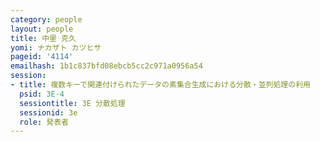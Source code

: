 ```yaml
---
category: people
layout: people
title: 中里 克久
yomi: ナカザト カツヒサ
pageid: '4114'
emailhash: 1b1c837bfd08ebcb5cc2c971a0956a54
session:
- title: 複数キーで関連付けられたデータの素集合生成における分散・並列処理の利用
  psid: 3E-4
  sessiontitle: 3E 分散処理
  sessionid: 3e
  role: 発表者
---
```

